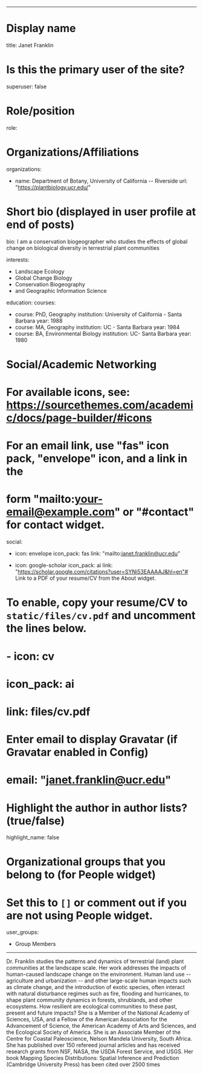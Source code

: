 
---
# Display name
title: Janet Franklin

# Is this the primary user of the site?
superuser: false

# Role/position
role:  

# Organizations/Affiliations
organizations:
- name: Department of Botany, University of California -- Riverside
  url: "https://plantbiology.ucr.edu/"

# Short bio (displayed in user profile at end of posts)
bio: I am a conservation biogeographer who studies the effects of global change on biological diversity in terrestrial plant communities


interests:
- Landscape Ecology 
- Global Change Biology 
- Conservation Biogeography 
- and Geographic Information Science 


education:
  courses:
  - course: PhD, Geography
    institution: University of California - Santa Barbara
    year: 1988
  - course: MA, Geography
    institution: UC - Santa Barbara
    year: 1984
  - course: BA, Environmental Biology
    institution: UC- Santa Barbara
    year: 1980

# Social/Academic Networking
# For available icons, see: https://sourcethemes.com/academic/docs/page-builder/#icons
#   For an email link, use "fas" icon pack, "envelope" icon, and a link in the
#   form "mailto:your-email@example.com" or "#contact" for contact widget.
social:
- icon: envelope
  icon_pack: fas
  link: "mailto:janet.franklin@ucr.edu"

- icon: google-scholar
  icon_pack: ai
  link: "https://scholar.google.com/citations?user=SYNi53EAAAAJ&hl=en"# Link to a PDF of your resume/CV from the About widget.
# To enable, copy your resume/CV to `static/files/cv.pdf` and uncomment the lines below.
# - icon: cv
#   icon_pack: ai
#   link: files/cv.pdf

# Enter email to display Gravatar (if Gravatar enabled in Config)
# email: "janet.franklin@ucr.edu"

# Highlight the author in author lists? (true/false)
highlight_name: false

# Organizational groups that you belong to (for People widget)
#   Set this to `[]` or comment out if you are not using People widget.
user_groups:
- Group Members
---

Dr. Franklin studies the patterns and dynamics of terrestrial (land) plant communities at the landscape scale. Her work addresses the impacts of human-caused landscape change on the environment. Human land use -- agriculture and urbanization -- and other large-scale human impacts such as climate change, and the introduction of exotic species, often interact with natural disturbance regimes such as fire, flooding and hurricanes, to shape plant community dynamics in forests, shrublands, and other ecosystems. How resilient are ecological communities to these past, present and future impacts? She is a Member of the National Academy of Sciences, USA, and a Fellow of the American Association for the Advancement of Science, the American Academy of Arts and Sciences, and the Ecological Society of America. She is an Associate Member of the Centre for Coastal Paleoscience, Nelson Mandela University, South Africa. She has published over 150 refereed journal articles and has received research grants from NSF, NASA, the USDA Forest Service, and USGS. Her book Mapping Species Distributions: Spatial Inference and Prediction (Cambridge University Press) has been cited over 2500 times
